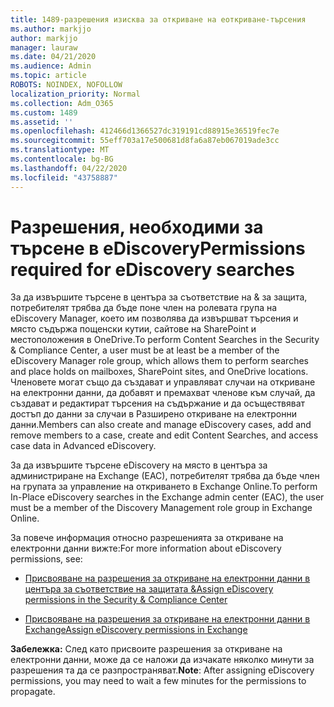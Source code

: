 ```yaml
---
title: 1489-разрешения изисква за откриване на еоткриване-търсения
ms.author: markjjo
author: markjjo
manager: lauraw
ms.date: 04/21/2020
ms.audience: Admin
ms.topic: article
ROBOTS: NOINDEX, NOFOLLOW
localization_priority: Normal
ms.collection: Adm_O365
ms.custom: 1489
ms.assetid: ''
ms.openlocfilehash: 412466d1366527dc319191cd88915e36519fec7e
ms.sourcegitcommit: 55eff703a17e500681d8fa6a87eb067019ade3cc
ms.translationtype: MT
ms.contentlocale: bg-BG
ms.lasthandoff: 04/22/2020
ms.locfileid: "43758887"
---
```

# <a name="permissions-required-for-ediscovery-searches"></a><span data-ttu-id="6d352-102">Разрешения, необходими за търсене в eDiscovery</span><span class="sxs-lookup"><span data-stu-id="6d352-102">Permissions required for eDiscovery searches</span></span>

<span data-ttu-id="6d352-103">За да извършите търсене в центъра за съответствие на & за защита, потребителят трябва да бъде поне член на ролевата група на eDiscovery Manager, което им позволява да извършват търсения и място съдържа пощенски кутии, сайтове на SharePoint и местоположения в OneDrive.</span><span class="sxs-lookup"><span data-stu-id="6d352-103">To perform Content Searches in the Security & Compliance Center, a user must be at least be a member of the eDiscovery Manager role group, which allows them to perform searches and place holds on mailboxes, SharePoint sites, and OneDrive locations.</span></span> <span data-ttu-id="6d352-104">Членовете могат също да създават и управляват случаи на откриване на електронни данни, да добавят и премахват членове към случай, да създават и редактират търсения на съдържание и да осъществяват достъп до данни за случаи в Разширено откриване на електронни данни.</span><span class="sxs-lookup"><span data-stu-id="6d352-104">Members can also create and manage eDiscovery cases, add and remove members to a case, create and edit Content Searches, and access case data in Advanced eDiscovery.</span></span>

<span data-ttu-id="6d352-105">За да извършите търсене eDiscovery на място в центъра за администриране на Exchange (EAC), потребителят трябва да бъде член на групата за управление на откриването в Exchange Online.</span><span class="sxs-lookup"><span data-stu-id="6d352-105">To perform In-Place eDiscovery searches in the Exchange admin center (EAC), the user must be a member of the Discovery Management role group in Exchange Online.</span></span>

<span data-ttu-id="6d352-106">За повече информация относно разрешенията за откриване на електронни данни вижте:</span><span class="sxs-lookup"><span data-stu-id="6d352-106">For more information about eDiscovery permissions, see:</span></span> 

- [<span data-ttu-id="6d352-107">Присвояване на разрешения за откриване на електронни данни в центъра за съответствие на защитата &</span><span class="sxs-lookup"><span data-stu-id="6d352-107">Assign eDiscovery permissions in the Security & Compliance Center</span></span>](https://docs.microsoft.com/office365/securitycompliance/assign-ediscovery-permissions)

- [<span data-ttu-id="6d352-108">Присвояване на разрешения за откриване на електронни данни в Exchange</span><span class="sxs-lookup"><span data-stu-id="6d352-108">Assign eDiscovery permissions in Exchange</span></span>](https://docs.microsoft.com/exchange/security-and-compliance/in-place-ediscovery/assign-ediscovery-permissions)

<span data-ttu-id="6d352-109">**Забележка:** След като присвоите разрешения за откриване на електронни данни, може да се наложи да изчакате няколко минути за разрешения та да се разпространяват.</span><span class="sxs-lookup"><span data-stu-id="6d352-109">**Note**: After assigning eDiscovery permissions, you may need to wait a few minutes for the permissions to propagate.</span></span>
